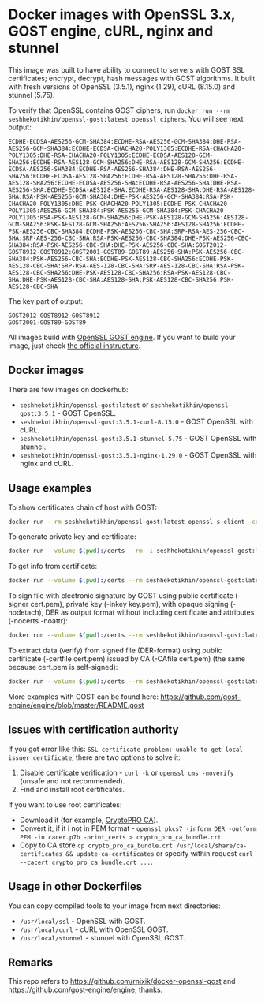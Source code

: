 # Docker images with OpenSSL 3.x, GOST engine, cURL, nginx and stunnel

This image was built to have ability to connect to servers with GOST SSL certificates; encrypt, decrypt, hash messages with GOST algorithms. It built with fresh versions of OpenSSL (3.5.1), nginx (1.29), cURL (8.15.0) and stunnel (5.75).

To verify that OpenSSL contains GOST ciphers, run `docker run --rm seshhekotikhin/openssl-gost:latest openssl ciphers`. You will see next output:
```
ECDHE-ECDSA-AES256-GCM-SHA384:ECDHE-RSA-AES256-GCM-SHA384:DHE-RSA-AES256-GCM-SHA384:ECDHE-ECDSA-CHACHA20-POLY1305:ECDHE-RSA-CHACHA20-POLY1305:DHE-RSA-CHACHA20-POLY1305:ECDHE-ECDSA-AES128-GCM-SHA256:ECDHE-RSA-AES128-GCM-SHA256:DHE-RSA-AES128-GCM-SHA256:ECDHE-ECDSA-AES256-SHA384:ECDHE-RSA-AES256-SHA384:DHE-RSA-AES256-SHA256:ECDHE-ECDSA-AES128-SHA256:ECDHE-RSA-AES128-SHA256:DHE-RSA-AES128-SHA256:ECDHE-ECDSA-AES256-SHA:ECDHE-RSA-AES256-SHA:DHE-RSA-AES256-SHA:ECDHE-ECDSA-AES128-SHA:ECDHE-RSA-AES128-SHA:DHE-RSA-AES128-SHA:RSA-PSK-AES256-GCM-SHA384:DHE-PSK-AES256-GCM-SHA384:RSA-PSK-CHACHA20-POLY1305:DHE-PSK-CHACHA20-POLY1305:ECDHE-PSK-CHACHA20-POLY1305:AES256-GCM-SHA384:PSK-AES256-GCM-SHA384:PSK-CHACHA20-POLY1305:RSA-PSK-AES128-GCM-SHA256:DHE-PSK-AES128-GCM-SHA256:AES128-GCM-SHA256:PSK-AES128-GCM-SHA256:AES256-SHA256:AES128-SHA256:ECDHE-PSK-AES256-CBC-SHA384:ECDHE-PSK-AES256-CBC-SHA:SRP-RSA-AES-256-CBC-SHA:SRP-AES-256-CBC-SHA:RSA-PSK-AES256-CBC-SHA384:DHE-PSK-AES256-CBC-SHA384:RSA-PSK-AES256-CBC-SHA:DHE-PSK-AES256-CBC-SHA:GOST2012-GOST8912-GOST8912:GOST2001-GOST89-GOST89:AES256-SHA:PSK-AES256-CBC-SHA384:PSK-AES256-CBC-SHA:ECDHE-PSK-AES128-CBC-SHA256:ECDHE-PSK-AES128-CBC-SHA:SRP-RSA-AES-128-CBC-SHA:SRP-AES-128-CBC-SHA:RSA-PSK-AES128-CBC-SHA256:DHE-PSK-AES128-CBC-SHA256:RSA-PSK-AES128-CBC-SHA:DHE-PSK-AES128-CBC-SHA:AES128-SHA:PSK-AES128-CBC-SHA256:PSK-AES128-CBC-SHA
```

The key part of output:
```
GOST2012-GOST8912-GOST8912
GOST2001-GOST89-GOST89
```

All images build with [OpenSSL GOST engine](https://github.com/gost-engine/engine). If you want to build your image, just check [the official instructure](https://github.com/gost-engine/engine/blob/master/INSTALL.md).

## Docker images

There are few images on dockerhub:
- `seshhekotikhin/openssl-gost:latest` or `seshhekotikhin/openssl-gost:3.5.1` - GOST OpenSSL.
- `seshhekotikhin/openssl-gost:3.5.1-curl-8.15.0` - GOST OpenSSL with cURL.
- `seshhekotikhin/openssl-gost:3.5.1-stunnel-5.75` - GOST OpenSSL with stunnel.
- `seshhekotikhin/openssl-gost:3.5.1-nginx-1.29.0` - GOST OpenSSL with nginx and cURL.

## Usage examples

To show certificates chain of host with GOST:
```bash
docker run --rm seshhekotikhin/openssl-gost:latest openssl s_client -connect alpha.demo.nbki.ru:443
```

To generate private key and certificate:
```bash
docker run --volume $(pwd):/certs --rm -i seshhekotikhin/openssl-gost:latest openssl req -x509 -newkey gost2001 -pkeyopt paramset:A -nodes -keyout /certs/key.pem -out certs/cert.pem
```

To get info from certificate:
```bash
docker run --volume $(pwd):/certs --rm seshhekotikhin/openssl-gost:latest openssl x509 -text -in /certs/cert.pem -noout
```

To sign file with electronic signature by GOST using public certificate (-signer cert.pem), private key (-inkey key.pem), with opaque signing (-nodetach), DER as output format without including certificate and attributes (-nocerts -noattr):
```bash
docker run --volume $(pwd):/certs --rm seshhekotikhin/openssl-gost:latest openssl cms -sign -signer /certs/cert.pem -inkey /certs/key.pem -binary -in /certs/text.txt -nodetach -outform DER -nocerts -noattr -out /certs/signed.sgn
```

To extract data (verify) from signed file (DER-format) using public certificate (-certfile cert.pem) issued by CA (-CAfile cert.pem) (the same because cert.pem is self-signed):
```bash
docker run --volume $(pwd):/certs --rm seshhekotikhin/openssl-gost:latest openssl cms -verify -in /certs/signed.sgn -certfile /certs/cert.pem -CAfile /certs/cert.pem -inform der -out /certs/data.txt
```

More examples with GOST can be found here: https://github.com/gost-engine/engine/blob/master/README.gost

## Issues with certification authority

If you got error like this: `SSL certificate problem: unable to get local issuer certificate`, there are two options to solve it:
1. Disable certificate verification - `curl -k` or `openssl cms -noverify` (unsafe and not recommended).
2. Find and install root certificates.

If you want to use root certificates:
- Download it (for example, [CryptoPRO CA](http://cpca.cryptopro.ru/cacer.p7b)).
- Convert it, if it i not in PEM format - `openssl pkcs7 -inform DER -outform PEM -in cacer.p7b -print_certs > crypto_pro_ca_bundle.crt`.
- Copy to CA store `cp crypto_pro_ca_bundle.crt /usr/local/share/ca-certificates && update-ca-certificates` or specify within request `curl --cacert crypto_pro_ca_bundle.crt ...`.

## Usage in other Dockerfiles

You can copy compiled tools to your image from next directories:
- `/usr/local/ssl` - OpenSSL with GOST.
- `/usr/local/curl` - cURL with OpenSSL GOST.
- `/usr/local/stunnel` - stunnel with OpenSSL GOST.

## Remarks

This repo refers to https://github.com/rnixik/docker-openssl-gost and https://github.com/gost-engine/engine, thanks.
